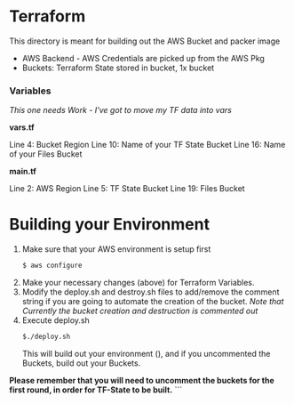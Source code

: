 # Terraform

This directory is meant for building out the AWS Bucket and packer image

- AWS Backend - AWS Credentials are picked up from the AWS Pkg
- Buckets: Terraform State stored in bucket, 1x bucket

### Variables
*This one needs Work - I've got to move my TF data into vars*

**vars.tf**

Line 4: Bucket Region
Line 10: Name of your TF State Bucket
Line 16: Name of your Files Bucket

**main.tf**

Line 2: AWS Region
Line 5: TF State Bucket
Line 19: Files Bucket

# Building your Environment

1. Make sure that your AWS environment is setup first
    ```sh
    $ aws configure
    ```
2. Make your necessary changes (above) for Terraform Variables. 
3. Modify the deploy.sh and destroy.sh files to add/remove the comment string if you are going to automate the creation of the bucket. *Note that Currently the bucket creation and destruction is commented out*
4. Execute deploy.sh
    ```sh
    $./deploy.sh
    ```
    This will build out your environment (), and if you uncommented the Buckets, build out your Buckets. 
    
**Please remember that you will need to uncomment the buckets for the first round, in order for TF-State to be built.**
    ```
   
   
